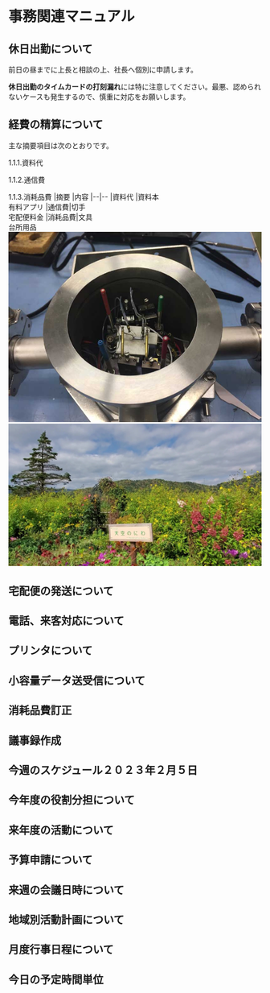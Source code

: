 # 事務関連マニュアル
## 休日出勤について
前日の昼までに上長と相談の上、社長へ個別に申請します。

**休日出勤のタイムカードの打刻漏れ**には特に注意してください。最悪、認められ
ないケースも発生するので、慎重に対応をお願いします。
## 経費の精算について
主な摘要項目は次のとおりです。

1.1.1.資料代

1.1.2.通信費

1.1.3.消耗品費
|摘要 |内容
|--|--
|資料代 |資料本<br>有料アプリ
|通信費|切手<br>宅配便料金
|消耗品費|文具<br>台所用品
![オアシスガーデン](img/20190220.jpg)
![北海道](img/hokkaidoOasysGarden.jpg)

## 宅配便の発送について
## 電話、来客対応について
## プリンタについて
## 小容量データ送受信について
## 消耗品費訂正
## 議事録作成
## 今週のスケジュール２０２３年２月５日
## 今年度の役割分担について
## 来年度の活動について
## 予算申請について
## 来週の会議日時について
## 地域別活動計画について
## 月度行事日程について
## 今日の予定時間単位





